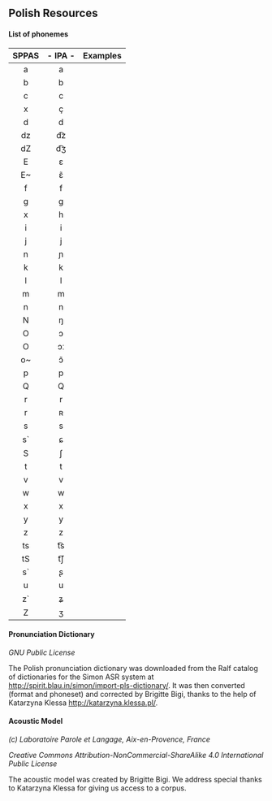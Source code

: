 ## Polish Resources

#### List of phonemes

| SPPAS | - IPA - | Examples             |
|:-----:|:-------:|:---------------------|
|   a   |   a     | |
|   b   |   b     | |
|   c   |   c     | |
|   x   |   ç     | |
|   d   |   d     | |
|   dz  |   d͡z    | |
|   dZ  |   d͡ʒ    | |
|   E   |   ɛ     | |
|   E~  |   ɛ̃     | |
|   f   |   f     | |
|   g   |   g     | |
|   x   |   h     | |
|   i   |   i     | |
|   j   |   j     | |
|   n   |   ɲ     | |
|   k   |   k     | |
|   l   |   l     | |
|   m   |   m     | |
|   n   |   n     | |
|   N   |   ŋ     | |
|   O   |   ɔ     | |
|   O   |   ɔː    | |
|   o~  |   ɔ̃     | |
|   p   |   p     | |
|   Q   |   Q     | |
|   r   |   r     | |
|   r   |   ʀ     | |
|   s   |   s     | |
|   s`  |   ɕ     | |
|   S   |   ʃ     | |
|   t   |   t     | |
|   v   |   v     | |
|   w   |   w     | |
|   x   |   x     | |
|   y   |   y     | |
|   z   |   z     | |
|   ts  |   t͡s    | |
|   tS  |   t͡ʃ    | |
|   s`  |   ʂ     | |
|   u   |   u     | |
|   z`  |   ʑ     | |
|   Z   |   ʒ     | |


#### Pronunciation Dictionary

*GNU Public License*

The Polish pronunciation dictionary was downloaded from the Ralf catalog
of dictionaries for the Simon ASR system at
<http://spirit.blau.in/simon/import-pls-dictionary/>.
It was then converted (format and phoneset) and corrected by Brigitte Bigi,
thanks to the help of Katarzyna Klessa <http://katarzyna.klessa.pl/>.


#### Acoustic Model

*(c) Laboratoire Parole et Langage, Aix-en-Provence, France*

*Creative Commons Attribution-NonCommercial-ShareAlike 4.0 International Public License*

The acoustic model was created by Brigitte Bigi.
We address special thanks to Katarzyna Klessa for giving us access to a corpus.

